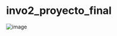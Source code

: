 # invo2_proyecto_final
![image](https://user-images.githubusercontent.com/80418452/195717927-3edbc7f8-abd2-4d84-9585-14d3a2dba51c.png)
